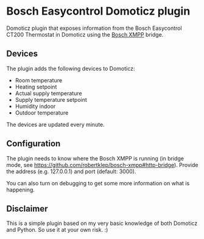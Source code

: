 # Bosch Easycontrol Domoticz plugin
Domoticz plugin that exposes information from the Bosch Easycontrol CT200 Thermostat in Domoticz using the [Bosch XMPP](https://github.com/robertklep/bosch-xmpp) bridge.

## Devices
The plugin adds the following devices to Domoticz:
* Room temperature
* Heating setpoint
* Actual supply temperature
* Supply temperature setpoint
* Humidity indoor
* Outdoor temperature

The devices are updated every minute.

## Configuration
The plugin needs to know where the Bosch XMPP is running (in bridge mode, see https://github.com/robertklep/bosch-xmpp#http-bridge). Provide the address (e.g. 127.0.0.1) and port (default: 3000). 

You can also turn on debugging to get some more information on what is happening.

## Disclaimer
This is a simple plugin based on my very basic knowledge of both Domoticz and Python. So use it at your own risk. :)
